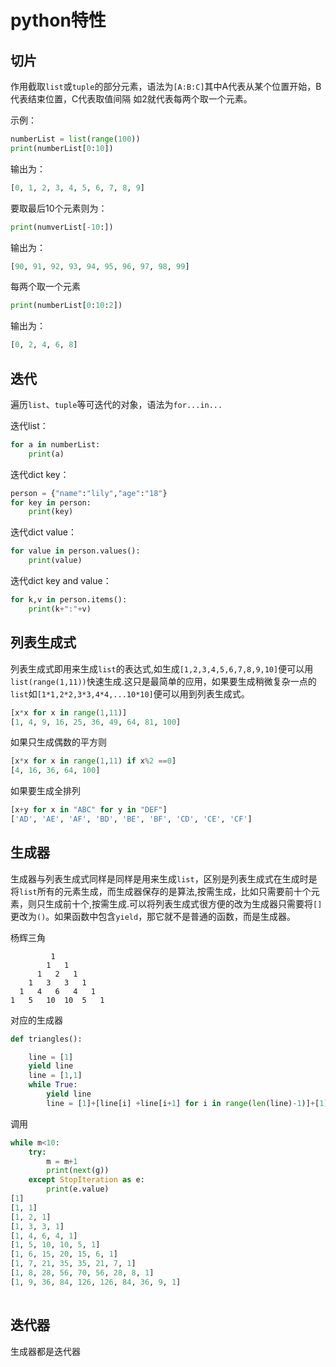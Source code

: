 # python特性

## 切片

作用截取`list`或`tuple`的部分元素，语法为`[A:B:C]`其中A代表从某个位置开始，B代表结束位置，C代表取值间隔 如2就代表每两个取一个元素。

示例：

```python
numberList = list(range(100))
print(numberList[0:10])
```

输出为：

```python
[0, 1, 2, 3, 4, 5, 6, 7, 8, 9]
```

要取最后10个元素则为：

```python
print(numverList[-10:])
```

输出为：

```python
[90, 91, 92, 93, 94, 95, 96, 97, 98, 99]
```

每两个取一个元素

```python
print(numberList[0:10:2])
```

输出为：

```python
[0, 2, 4, 6, 8]
```

## 迭代

遍历`list`、`tuple`等可迭代的对象，语法为`for...in...`

迭代list：

```python
for a in numberList:
	print(a)
```

迭代dict key：

```python
person = {"name":"lily","age":"18"}
for key in person:
	print(key)
```

迭代dict value：

```python
for value in person.values():
	print(value)
```

迭代dict key and value：

```python
for k,v in person.items():
	print(k+":"+v)
```

## 列表生成式

列表生成式即用来生成`list`的表达式,如生成`[1,2,3,4,5,6,7,8,9,10]`便可以用`list(range(1,11))`快速生成.这只是最简单的应用，如果要生成稍微复杂一点的`list`如`[1*1,2*2,3*3,4*4,...10*10]`便可以用到列表生成式。

```python
[x*x for x in range(1,11)]
[1, 4, 9, 16, 25, 36, 49, 64, 81, 100]
```

如果只生成偶数的平方则

```python
[x*x for x in range(1,11) if x%2 ==0]
[4, 16, 36, 64, 100]
```

如果要生成全排列

```python
[x+y for x in "ABC" for y in "DEF"]
['AD', 'AE', 'AF', 'BD', 'BE', 'BF', 'CD', 'CE', 'CF']
```

## 生成器

生成器与列表生成式同样是同样是用来生成`list`，区别是列表生成式在生成时是将`list`所有的元素生成，而生成器保存的是算法,按需生成，比如只需要前十个元素，则只生成前十个,按需生成.可以将列表生成式很方便的改为生成器只需要将`[]`更改为`()`。如果函数中包含`yield`，那它就不是普通的函数，而是生成器。

杨辉三角

```
         1
        1   1
      1   2   1
    1   3   3   1
  1   4   6   4   1
1   5   10  10  5   1
```



对应的生成器

```python
def triangles():

	line = [1]
	yield line
	line = [1,1]
	while True:
		yield line
		line = [1]+[line[i] +line[i+1] for i in range(len(line)-1)]+[1]
```

调用

```python
while m<10:
	try:
		m = m+1
		print(next(g))
	except StopIteration as e:
		print(e.value)
[1]
[1, 1]
[1, 2, 1]
[1, 3, 3, 1]
[1, 4, 6, 4, 1]
[1, 5, 10, 10, 5, 1]
[1, 6, 15, 20, 15, 6, 1]
[1, 7, 21, 35, 35, 21, 7, 1]
[1, 8, 28, 56, 70, 56, 28, 8, 1]
[1, 9, 36, 84, 126, 126, 84, 36, 9, 1]
 
```

## 迭代器

生成器都是迭代器